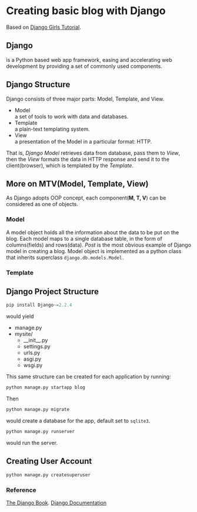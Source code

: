 # Creating basic blog with Django
Based on [Django Girls Tutorial](https://tutorial.djangogirls.org/en/).
  
## Django
is a Python based web app framework, easing and accelerating web development by providing a set of commonly used components.
  
## Django Structure
[](img/mtv.png)
  
Django consists of three major parts: Model, Template, and View.  
* Model  
a set of tools to work with data and databases.
* Template  
a plain-text templating system.
* View  
a presentation of the Model in a particular format: HTTP.
  
That is, *Django Model* retrieves data from database, pass them to *View*, then the *View* formats the data in HTTP response and send it to the client(browser), which is templated by the *Template*.
  
## More on MTV(Model, Template, View)
As Django adopts OOP concept, each component(**M, T, V**) can be considered as one of objects.
### Model
A model object holds all the information about the data to be put on the blog. Each model maps to a single database table, in the form of columns(fields) and rows(data). *Post* is the most obvious example of Django model in creating a blog.
Model object is implemented as a python class that inherits superclass `django.db.models.Model.`
### Template
  
## Django Project Structure
```python
pip install Django~=2.2.4
```
would yield 
- manage.py
- mysite/
    - \_\_init\_\_.py
    - settings.py
    - urls.py
    - asgi.py
    - wsgi.py
  
This same structure can be created for each application by running:
```python
python manage.py startapp blog
```
  
Then
```python
python manage.py migrate
```
would create a database for the app, default set to `sqlite3`.
```python
python manage.py runserver
```
would run the server.


## Creating User Account
```python
python manage.py createsuperuser
```
  
### Reference
[The Django Book](https://djangobook.com/mdj2-django-structure/). 
[Django Documentation](https://docs.djangoproject.com/en/3.0)
